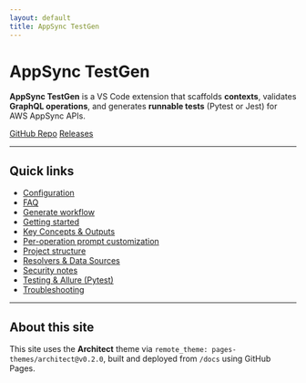 ```yaml
---
layout: default
title: AppSync TestGen
---
```


# AppSync TestGen

**AppSync TestGen** is a VS Code extension that scaffolds **contexts**, validates **GraphQL operations**, and generates **runnable tests** (Pytest or Jest) for AWS AppSync APIs.

<div class="badges">
  <a class="btn" href="https://github.com/scierainc/appsync_testgen">GitHub Repo</a>
  <a class="btn" href="https://github.com/scierainc/appsync_testgen/releases">Releases</a>
</div>

---

## Quick links

- [Configuration](configuration)
- [FAQ](faq)
- [Generate workflow](workflow)
- [Getting started](getting_started)
- [Key Concepts & Outputs](commands)
- [Per-operation prompt customization](prompts)
- [Project structure](project-structure)
- [Resolvers & Data Sources](resolvers)
- [Security notes](security)
- [Testing & Allure (Pytest)](testing)
- [Troubleshooting](troubleshooting)

---

## About this site

This site uses the **Architect** theme via `remote_theme: pages-themes/architect@v0.2.0`, built and deployed from `/docs` using GitHub Pages.
